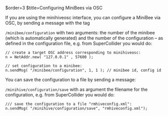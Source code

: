 $order=3
$title=Configuring MiniBees via OSC

If you are using the minihiveosc interface, you can configure a MiniBee via OSC, by sending a message with the tag

```/minibee/configuration``` with two arguments: the number of the minibee (which is automatically generated) and the number of the configuration – as defined in the configuration file, e.g. from SuperCollider you would do:


    // create a target OSC address corresponding to minihiveosc:
    n = NetAddr.new( "127.0.0.1" , 57600 );

    // set configuration to a minibee:
    n.sendMsg( "/minibee/configuration", 1, 1 ); // minibee id, config id

You can save the configuration to a file by sending a message:

```/minihive/configuration/save``` with as argument the filename for the configuration, e.g. from SuperCollider you would do:

    /// save the configuration to a file "rmhiveconfig.xml":
    n.sendMsg( "/minihive/configuration/save", "rmhiveconfig.xml");